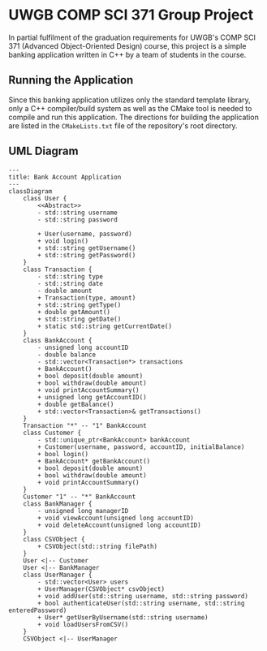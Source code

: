 # UWGB COMP SCI 371 Group Project

In partial fulfilment of the graduation requirements for UWGB's COMP SCI 371 (Advanced Object-Oriented Design) course,
this project is a simple banking application written in C++ by a team of students in the course.

## Running the Application

Since this banking application utilizes only the standard template library, only a C++ compiler/build system as well as
the CMake tool is needed to compile and run this application. The directions for building the application are listed in
the `CMakeLists.txt` file of the repository's root directory.

## UML Diagram

```mermaid
---
title: Bank Account Application
---
classDiagram
    class User {
        <<Abstract>>
        - std::string username
        - std::string password

        + User(username, password)
        + void login()
        + std::string getUsername()
        + std::string getPassword()
    }
    class Transaction {
        - std::string type
        - std::string date
        - double amount
        + Transaction(type, amount)
        + std::string getType()
        + double getAmount()
        + std::string getDate()
        + static std::string getCurrentDate()
    }
    class BankAccount {
        - unsigned long accountID
        - double balance
        - std::vector<Transaction*> transactions
        + BankAccount()
        + bool deposit(double amount)
        + bool withdraw(double amount)
        + void printAccountSummary()
        + unsigned long getAccountID()
        + double getBalance()
        + std::vector<Transaction>& getTransactions()
    }
    Transaction "*" -- "1" BankAccount
    class Customer {
        - std::unique_ptr<BankAccount> bankAccount
        + Customer(username, password, accountID, initialBalance)
        + bool login()
        + BankAccount* getBankAccount()
        + bool deposit(double amount)
        + bool withdraw(double amount)
        + void printAccountSummary()
    }
    Customer "1" -- "*" BankAccount
    class BankManager {
        - unsigned long managerID
        + void viewAccount(unsigned long accountID)
        + void deleteAccount(unsigned long accountID)
    }
    class CSVObject {
        + CSVObject(std::string filePath)
    }
    User <|-- Customer
    User <|-- BankManager
    class UserManager {
        - std::vector<User> users
        + UserManager(CSVObject* csvObject)
        + void addUser(std::string username, std::string password)
        + bool authenticateUser(std::string username, std::string enteredPassword)
        + User* getUserByUsername(std::string username)
        + void loadUsersFromCSV()
    }
    CSVObject <|-- UserManager
```

